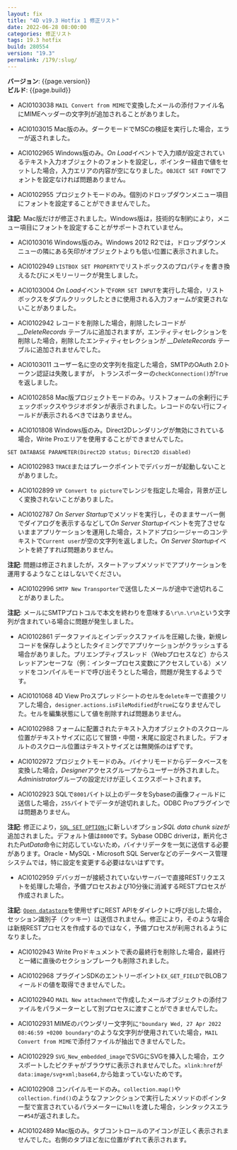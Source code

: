 ```yaml
---
layout: fix
title: "4D v19.3 Hotfix 1 修正リスト"
date: 2022-06-28 08:00:00
categories: 修正リスト
tags: 19.3 hotfix
build: 280554
version: "19.3"
permalink: /179/:slug/
---
```


**バージョン**: {{page.version}}  
**ビルド**: {{page.build}} 

* ACI0103038 `MAIL Convert from MIME`で変換したメールの添付ファイル名にMIMEヘッダーの文字列が追加されることがありました。

* ACI0103015 Mac版のみ。ダークモードでMSCの検証を実行した場合，エラーが返されました。

* ACI0102965 Windows版のみ。*On Load*イベントで入力順が設定されているテキスト入力オブジェクトのフォントを設定し，ポインター経由で値をセットした場合，入力エリアの内容が空になりました。`OBJECT SET FONT`でフォントを設定なければ問題ありません。
 
* ACI0102955 プロジェクトモードのみ。個別のドロップダウンメニュー項目にフォントを設定することができませんでした。

**注記**: Mac版だけが修正されました。Windows版は，技術的な制約により，メニュー項目にフォントを設定することがサポートされていません。

* ACI0103016 Windows版のみ。Windows 2012 R2では，ドロップダウンメニューの隣にある矢印がオブジェクトよりも低い位置に表示されました。

* ACI0102949 `LISTBOX SET PROPERTY`でリストボックスのプロパティを書き換えるたびにメモリーリークが発生しました。

* ACI0103004 *On Load*イベントで`FORM SET INPUT`を実行した場合，リストボックスをダブルクリックしたときに使用される入力フォームが変更されないことがありました。

* ACI0102942 レコードを削除した場合，削除したレコードが *__DeleteRecords* テーブルに追加されますが，エンティティセレクションを削除した場合，削除したエンティティセレクションが *__DeleteRecords* テーブルに追加されませんでした。
 
* ACI0103011 ユーザー名に空の文字列を指定した場合，SMTPのOAuth 2.0トークン認証は失敗しますが， トランスポーターの`checkConnection()`が`True`を返しました。

* ACI0102858 Mac版プロジェクトモードのみ。リストフォームの余剰行にチェックボックスやラジオボタンが表示されました。レコードのない行にフィールドが表示されるべきではありません。

* ACI0101808 Windows版のみ。Direct2Dレンダリングが無効にされている場合，Write Proエリアを使用することができませんでした。

```
SET DATABASE PARAMETER(Direct2D status; Direct2D disabled)
```

* ACI0102983 `TRACE`またはプレークポイントでデバッガーが起動しないことがありました。

* ACI0102899 `VP Convert to picture`でレンジを指定した場合，背景が正しく変換されないことがありました。

* ACI0102787 *On Server Startup*でメソッドを実行し，そのままサーバー側でダイアログを表示するなどして*On Server Startup*イベントを完了させないままアプリケーションを運用した場合，ストアドプロシージャーのコンテキストで`Current user`が空の文字列を返しました。*On Server Startup*イベントを終了すれば問題ありません。

**注記**: 問題は修正されましたが，スタートアップメソッドでアプリケーションを運用するようなことはしないでください。

* ACI0102996 `SMTP New Transporter`で送信したメールが途中で途切れることがありました。

**注記**: メールにSMTPプロトコルで本文を終わりを意味する`\r\n.\r\n`という文字列が含まれている場合に問題が発生しました。

* ACI0102861 データファイルとインデックスファイルを圧縮した後，新規レコードを保存しようとしたタイミングでアプリケーションがクラッシュする場合がありました。プリエンプティブスレッド（Webプロセスなど）からスレッドアンセーフな（例：インタープロセス変数にアクセスしている）メソッドをコンパイルモードで呼び出そうとした場合，問題が発生するようです。

* ACI0101068 4D View Proスプレッドシートのセルを``delete``キーで直接クリアした場合，``designer.actions.isFileModified``が``true``になりませんでした。セルを編集状態にして値を削除すれば問題ありません。

* ACI0102988 フォームに配置されたテキスト入力オブジェクトのスクロール位置がテキストサイズに応じて冒頭・中間・末尾に設定されました。デフォルトのスクロール位置はテキストサイズとは無関係のはずです。

* ACI0102972 プロジェクトモードのみ。バイナリモードからデータベースを変換した場合，*Designer*アクセスグループからユーザーが外されました。*Administrator*グループの設定だけが正しくエクスポートされます。

* ACI0102923 SQLで`8001`バイト以上のデータをSybaseの画像フィールドに送信した場合，`255`バイトでデータが途切れました。ODBC Proプラグインでは問題ありません。

**注記**: 修正により，[`SQL SET OPTION:`](https://doc.4d.com/4Dv19/4D/19.1/SQL-SET-OPTION.301-5653382.ja.html)に新しいオプション*SQL data chunk size*が追加されました。デフォルト値は`8000`です。Sybase ODBC driverは，断片化された*PutData*命令に対応していないため，バイナリデータを一気に送信する必要があります。Oracle・MySQL・Microsoft SQL Serverなどのデータベース管理システムでは，特に設定を変更する必要はないはずです。

* ACI0102959 デバッガーが接続されていないサーバーで直接RESTリクエストを処理した場合，予備プロセスおよび10分後に消滅するRESTプロセスが作成されました。

**注記**: [`Open datastore`](https://developer.4d.com/docs/ja/API/DataStoreClass.html)を使用せずにREST APIをダイレクトに呼び出した場合，セッション識別子（クッキー）は送信されません。修正により，そのような場合は新規RESTプロセスを作成するのではなく，予備プロセスが利用されるようになりました。

* ACI0102943 Write Proドキュメントで表の最終行を削除した場合，最終行と一緒に直後のセクションブレークも削除されました。

* ACI0102968 プラグインSDKのエントリーポイント`EX_GET_FIELD`でBLOBフィールドの値を取得できませんでした。

* ACI0102940 `MAIL New attachment`で作成したメールオブジェクトの添付ファイルをパラメーターとして別プロセスに渡すことができませんでした。

* ACI0102931 MIMEのバウンダリー文字列に`"boundary Wed, 27 Apr 2022 08:46:59 +0200 boundary"`のような文字列が使用されていた場合，`MAIL Convert from MIME`で添付ファイルが抽出できませんでした。

* ACI0102929 `SVG_New_embedded_image`でSVGにSVGを挿入した場合，エクスポートしたピクチャがブラウザに表示されませんでした。`xlink:href`が`data:image/svg+xml;base64,`から始まっていないためです。

* ACI0102908 コンパイルモードのみ。`collection.map()`や`collection.find()`のようなファンクションで実行したメソッドのポインター型で宣言されているパラメーターに`Null`を渡した場合，シンタックスエラー`#54`が返されました。

* ACI0102489 Mac版のみ。タブコントロールのアイコンが正しく表示されませんでした。右側のタブほど左に位置がずれて表示されます。
